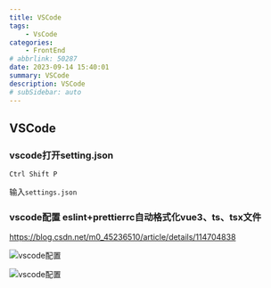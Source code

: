 ```yaml
---
title: VSCode
tags: 
    - VsCode
categories: 
    - FrontEnd
# abbrlink: 50287
date: 2023-09-14 15:40:01
summary: VSCode
description: VSCode
# subSidebar: auto
---
```


## VSCode



### vscode打开setting.json

`Ctrl Shift P` 

输入`settings.json`



### vscode配置 eslint+prettierrc自动格式化vue3、ts、tsx文件

https://blog.csdn.net/m0_45236510/article/details/114704838

![vscode配置](https://shinoimg.yyshino.top/img/202306191150783.png)

![vscode配置](https://shinoimg.yyshino.top/img/202306191150004.png)







